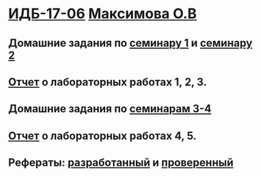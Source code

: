 # [ИДБ-17-06](https://github.com/stankin/design-part-1/wiki/list-idb-17-06) [Максимова О.В](https://github.com/petiteprincesse/MaksimovaOlga.github.io)

## Домашние задания по [семинару 1](https://github.com/stankin/design-part-1/wiki/sem1#%D0%9C%D0%B0%D0%BA%D1%81%D0%B8%D0%BC%D0%BE%D0%B2%D0%B0-%D0%9E%D0%BB%D1%8C%D0%B3%D0%B0) и [семинару 2](https://github.com/stankin/design-part-1/wiki/sem2#%D0%9C%D0%B0%D0%BA%D1%81%D0%B8%D0%BC%D0%BE%D0%B2%D0%B0-%D0%9E%D0%BB%D1%8C%D0%B3%D0%B0)

## [Отчет](https://github.com/petiteprincesse/MaksimovaOlga.github.io/wiki/%D0%9E%D1%82%D1%87%D0%B5%D1%82-%D0%BE-%D0%BB%D0%B0%D0%B1%D0%BE%D1%80%D0%B0%D1%82%D0%BE%D1%80%D0%BD%D1%8B%D1%85-%D1%80%D0%B0%D0%B1%D0%BE%D1%82%D0%B0%D1%85-%E2%84%961,-2,-3.) о лабораторных работах 1, 2, 3.

## Домашние задания по [семинарам 3-4](https://github.com/stankin/design-part-1/wiki/sem1#%D0%9C%D0%B0%D0%BA%D1%81%D0%B8%D0%BC%D0%BE%D0%B2%D0%B0-%D0%9E%D0%BB%D1%8C%D0%B3%D0%B0)

## [Отчет](https://github.com/petiteprincesse/MaksimovaOlga.github.io/wiki/%D0%9E%D1%82%D1%87%D0%B5%D1%82-%D0%BE-%D0%BB%D0%B0%D0%B1%D0%BE%D1%80%D0%B0%D1%82%D0%BE%D1%80%D0%BD%D1%8B%D1%85-%D1%80%D0%B0%D0%B1%D0%BE%D1%82%D0%B0%D1%85-%E2%84%964,-5.) о лабораторных работах 4, 5.

## Рефераты: [разработанный](https://github.com/stankin/design-part-1/wiki/exam02-6) и [проверенный](https://github.com/stankin/design-part-1/wiki/exam01-1)

